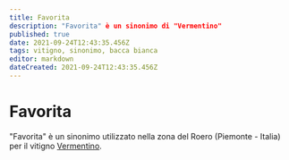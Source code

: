 ```yaml
---
title: Favorita
description: "Favorita" è un sinonimo di "Vermentino"
published: true
date: 2021-09-24T12:43:35.456Z
tags: vitigno, sinonimo, bacca bianca
editor: markdown
dateCreated: 2021-09-24T12:43:35.456Z
---
```


# Favorita

"Favorita" è un sinonimo utilizzato nella zona del Roero (Piemonte - Italia) per il vitigno [Vermentino](/vitigni/Italia/bacca-bianca/vermentino).